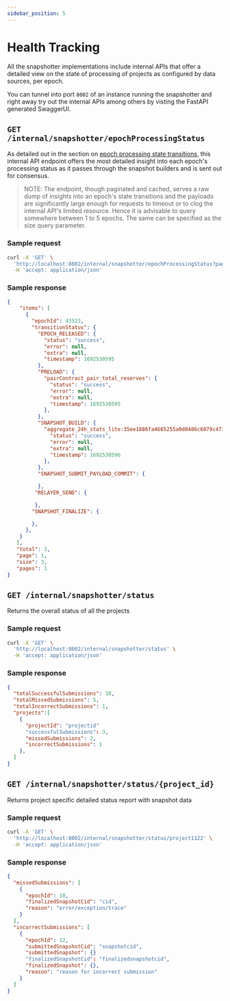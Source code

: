 ```yaml
---
sidebar_position: 5
---
```


# Health Tracking

All the snapshotter implementations include internal APIs that offer a detailed view on the state of processing of projects as configured by data sources, per epoch.

You can tunnel into port `8002` of an instance running the snapshotter and right away try out the internal APIs among others by visting the FastAPI generated SwaggerUI.

## `GET /internal/snapshotter/epochProcessingStatus`

As detailed out in the section on [epoch processing state transitions](Protocol/Specifications/Epoch.md#state-transitions), this internal API endpoint offers the most detailed insight into each epoch's processing status as it passes through the snapshot builders and is sent out for consensus.

> NOTE: The endpoint, though paginated and cached, serves a raw dump of insights into an epoch's state transitions and the payloads are significantly large enough for requests to timeout or to clog the internal API's limited resource. Hence it is advisable to query somewhere between 1 to 5 epochs. The same can be specified as the size query parameter.

### Sample request

```bash
curl -X 'GET' \
  'http://localhost:8002/internal/snapshotter/epochProcessingStatus?page=1&size=3' \
  -H 'accept: application/json'
```

### Sample response

```json
{
    "items": [
      {
        "epochId": 43523,
        "transitionStatus": {
          "EPOCH_RELEASED": {
            "status": "success",
            "error": null,
            "extra": null,
            "timestamp": 1692530595
          },
          "PRELOAD": {
            "pairContract_pair_total_reserves": {
              "status": "success",
              "error": null,
              "extra": null,
              "timestamp": 1692530595
            },
          },
          "SNAPSHOT_BUILD": {
            "aggregate_24h_stats_lite:35ee1886fa4665255a0d0486c6079c4719c82f0f62ef9e96a98f26fde2e8a106:UNISWAPV2": {
              "status": "success",
              "error": null,
              "extra": null,
              "timestamp": 1692530596
            },
          },
          "SNAPSHOT_SUBMIT_PAYLOAD_COMMIT": {

          },
         "RELAYER_SEND": {

         },
        "SNAPSHOT_FINALIZE": {

        },
      },
    }
   ],
   "total": 3,
   "page": 1,
   "size": 3,
   "pages": 1
}
```

## `GET /internal/snapshotter/status`

Returns the overall status of all the projects

### Sample request

```bash
curl -X 'GET' \
  'http://localhost:8002/internal/snapshotter/status' \
  -H 'accept: application/json'
```

### Sample response

```json
{
  "totalSuccessfulSubmissions": 10,
  "totalMissedSubmissions": 5,
  "totalIncorrectSubmissions": 1,
  "projects":[
    {
      "projectId": "projectid"
      "successfulSubmissions": 3,
      "missedSubmissions": 2,
      "incorrectSubmissions": 1
    },
  ]
}
```

## `GET /internal/snapshotter/status/{project_id}`

Returns project specific detailed status report with snapshot data

### Sample request

```bash
curl -X 'GET' \
  'http://localhost:8002/internal/snapshotter/status/project1122' \
  -H 'accept: application/json'
```

### Sample response

```json
{
  "missedSubmissions": [
    {
      "epochId": 10,
      "finalizedSnapshotCid": "cid",
      "reason": "error/exception/trace"
    }
  ],
  "incorrectSubmissions": [
    {
      "epochId": 12,
      "submittedSnapshotCid": "snapshotcid",
      "submittedSnapshot": {}
      "finalizedSnapshotCid": "finalizedsnapshotcid",
      "finalizedSnapshot": {},
      "reason": "reason for incorrect submission"
    }
  ]
}
```